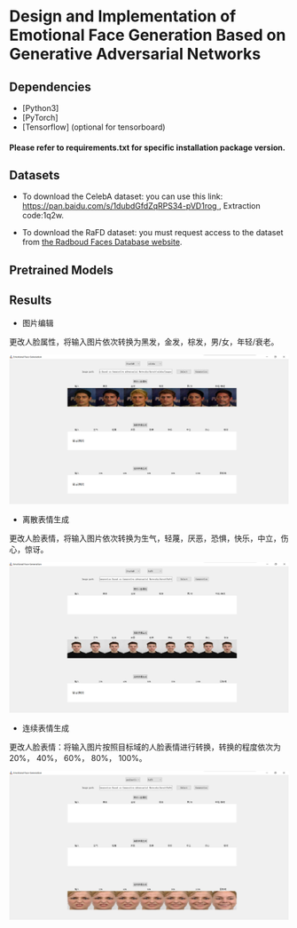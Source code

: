 # Design and Implementation of Emotional Face Generation Based on Generative Adversarial Networks

## Dependencies
- [Python3]
- [PyTorch]
- [Tensorflow] (optional for tensorboard)

#### Please refer to requirements.txt for specific installation package version.

## Datasets
- To download the CelebA dataset:
you can use this link: [https://pan.baidu.com/s/1dubdGfdZqRPS34-pVD1rog ](https://pan.baidu.com/s/1dubdGfdZqRPS34-pVD1rog),
Extraction code:1q2w.

- To download the RaFD dataset: you must request access to the dataset from [the Radboud Faces Database website](http://www.socsci.ru.nl:8180/RaFD2/RaFD?p=main). 

## Pretrained Models

## Results

- 图片编辑

更改人脸属性，将输入图片依次转换为黑发，金发，棕发，男/女，年轻/衰老。

![img1](https://github.com/Hegemony/Design-and-Implementation-of-Emotional-Face-Generation-Based-on-Generative-Adversarial-Networks/blob/main/imgs_store/1.png)

- 离散表情生成

更改人脸表情，将输入图片依次转换为生气，轻蔑，厌恶，恐惧，快乐，中立，伤心，惊讶。

![img2](https://github.com/Hegemony/Design-and-Implementation-of-Emotional-Face-Generation-Based-on-Generative-Adversarial-Networks/blob/main/imgs_store/2.png)

- 连续表情生成

更改人脸表情：将输入图片按照目标域的人脸表情进行转换，转换的程度依次为20%， 40%， 60%， 80%， 100%。

![img3](https://github.com/Hegemony/Design-and-Implementation-of-Emotional-Face-Generation-Based-on-Generative-Adversarial-Networks/blob/main/imgs_store/3.png)
